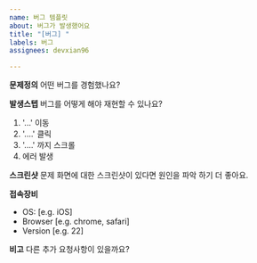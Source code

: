 ```yaml
---
name: 버그 템플릿
about: 버그가 발생했어요
title: "[버그] "
labels: 버그
assignees: devxian96

---
```


**문제정의**
어떤 버그를 경험했나요?

**발생스텝**
버그를 어떻게 해야 재현할 수 있나요?
1. '...' 이동
2. '....' 클릭
3. '....' 까지 스크롤
4. 에러 발생

**스크린샷**
문제 화면에 대한 스크린샷이 있다면 원인을 파악 하기 더 좋아요.

**접속장비**
 - OS: [e.g. iOS]
 - Browser [e.g. chrome, safari]
 - Version [e.g. 22]

**비고**
다른 추가 요청사항이 있을까요?
